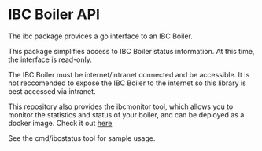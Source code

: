 # IBC Boiler API

The ibc package provices a go interface to an IBC Boiler.

This package simplifies access to IBC Boiler status information. At this time, the interface is read-only.

The IBC Boiler must be internet/intranet connected and be accessible. It is not reccomended to expose the IBC Boiler to the internet so this library is best accessed via intranet.

This repository also provides the ibcmonitor tool, which allows you to monitor the statistics and status of your boiler, and can be deployed as a docker image. Check it out [here](https://github.com/ericdaugherty/ibc/tree/master/tools/cmd/ibcmonitor)

See the cmd/ibcstatus tool for sample usage.